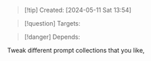 
>[!tip] Created: [2024-05-11 Sat 13:54]

>[!question] Targets: 

>[!danger] Depends: 

Tweak different prompt collections that you like, 